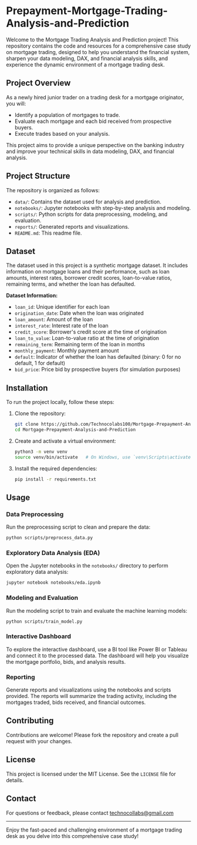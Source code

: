 # Prepayment-Mortgage-Trading-Analysis-and-Prediction

Welcome to the Mortgage Trading Analysis and Prediction project! This repository contains the code and resources for a comprehensive case study on mortgage trading, designed to help you understand the financial system, sharpen your data modeling, DAX, and financial analysis skills, and experience the dynamic environment of a mortgage trading desk.

## Project Overview

As a newly hired junior trader on a trading desk for a mortgage originator, you will:
- Identify a population of mortgages to trade.
- Evaluate each mortgage and each bid received from prospective buyers.
- Execute trades based on your analysis.

This project aims to provide a unique perspective on the banking industry and improve your technical skills in data modeling, DAX, and financial analysis.

## Project Structure

The repository is organized as follows:

- `data/`: Contains the dataset used for analysis and prediction.
- `notebooks/`: Jupyter notebooks with step-by-step analysis and modeling.
- `scripts/`: Python scripts for data preprocessing, modeling, and evaluation.
- `reports/`: Generated reports and visualizations.
- `README.md`: This readme file.

## Dataset

The dataset used in this project is a synthetic mortgage dataset. It includes information on mortgage loans and their performance, such as loan amounts, interest rates, borrower credit scores, loan-to-value ratios, remaining terms, and whether the loan has defaulted.

**Dataset Information:**
- `loan_id`: Unique identifier for each loan
- `origination_date`: Date when the loan was originated
- `loan_amount`: Amount of the loan
- `interest_rate`: Interest rate of the loan
- `credit_score`: Borrower's credit score at the time of origination
- `loan_to_value`: Loan-to-value ratio at the time of origination
- `remaining_term`: Remaining term of the loan in months
- `monthly_payment`: Monthly payment amount
- `default`: Indicator of whether the loan has defaulted (binary: 0 for no default, 1 for default)
- `bid_price`: Price bid by prospective buyers (for simulation purposes)

## Installation

To run the project locally, follow these steps:

1. Clone the repository:
    ```bash
    git clone https://github.com/Technocolabs100/Mortgage-Prepayment-Analysis-and-Prediction.git
    cd Mortgage-Prepayment-Analysis-and-Prediction
    ```

2. Create and activate a virtual environment:
    ```bash
    python3 -m venv venv
    source venv/bin/activate   # On Windows, use `venv\Scripts\activate`
    ```

3. Install the required dependencies:
    ```bash
    pip install -r requirements.txt
    ```

## Usage

### Data Preprocessing

Run the preprocessing script to clean and prepare the data:
```bash
python scripts/preprocess_data.py
```

### Exploratory Data Analysis (EDA)

Open the Jupyter notebooks in the `notebooks/` directory to perform exploratory data analysis:
```bash
jupyter notebook notebooks/eda.ipynb
```

### Modeling and Evaluation

Run the modeling script to train and evaluate the machine learning models:
```bash
python scripts/train_model.py
```

### Interactive Dashboard

To explore the interactive dashboard, use a BI tool like Power BI or Tableau and connect it to the processed data. The dashboard will help you visualize the mortgage portfolio, bids, and analysis results.

### Reporting

Generate reports and visualizations using the notebooks and scripts provided. The reports will summarize the trading activity, including the mortgages traded, bids received, and financial outcomes.

## Contributing

Contributions are welcome! Please fork the repository and create a pull request with your changes.

## License

This project is licensed under the MIT License. See the `LICENSE` file for details.

## Contact

For questions or feedback, please contact technocollabs@gmail.com

---

Enjoy the fast-paced and challenging environment of a mortgage trading desk as you delve into this comprehensive case study!
